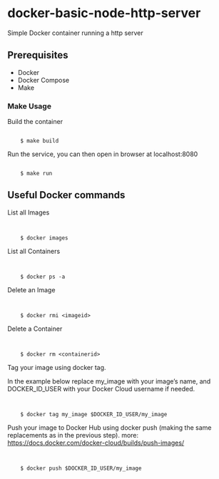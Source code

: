 # docker-basic-node-http-server

Simple Docker container running a http server

## Prerequisites ##

- Docker
- Docker Compose
- Make

### Make Usage ###
Build the container

```

    $ make build
```
Run the service, you can then open in browser at localhost:8080

```

    $ make run
```

## Useful Docker commands ##

List all Images

```


    $ docker images 
```
 
List all Containers

```


    $ docker ps -a
```

Delete an Image

```


    $ docker rmi <imageid>
```

Delete a Container

```


    $ docker rm <containerid>
```

Tag your image using docker tag.

In the example below replace my_image with your image’s name, and DOCKER_ID_USER with your Docker Cloud username if needed.

```


    $ docker tag my_image $DOCKER_ID_USER/my_image
```

Push your image to Docker Hub using docker push (making the same replacements as in the previous step). more: https://docs.docker.com/docker-cloud/builds/push-images/

```


    $ docker push $DOCKER_ID_USER/my_image
```
